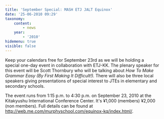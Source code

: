 ```yaml
---
title: 'September Special: MASH ETJ JALT Equinox'
date: '25-06-2010 09:29'
taxonomy:
    content:
        - news
    year:
        - '2010'
hidemenu: true
visible: false
---
```


Keep your calendars free for September 23rd as we will be holding a special one-day event in collaboration with ETJ-KK. The plenary speaker for this event will be Scott Thornbury who will be talking about _How To Make Grammar Easy (By First Making It Difficult!)._ There will also be three local speakers giving presentations of special interest to JTEs in elementary and secondary schools.

The event runs from 1:15 p.m. to 4:30 p.m. on September 23, 2010 at the Kitakyushu International Conference Center. It's ¥1,000 (members) ¥2,000 (non members). Full details can be found at http://web.me.com/murphyschool.com/equinox-kq/index.html/.




